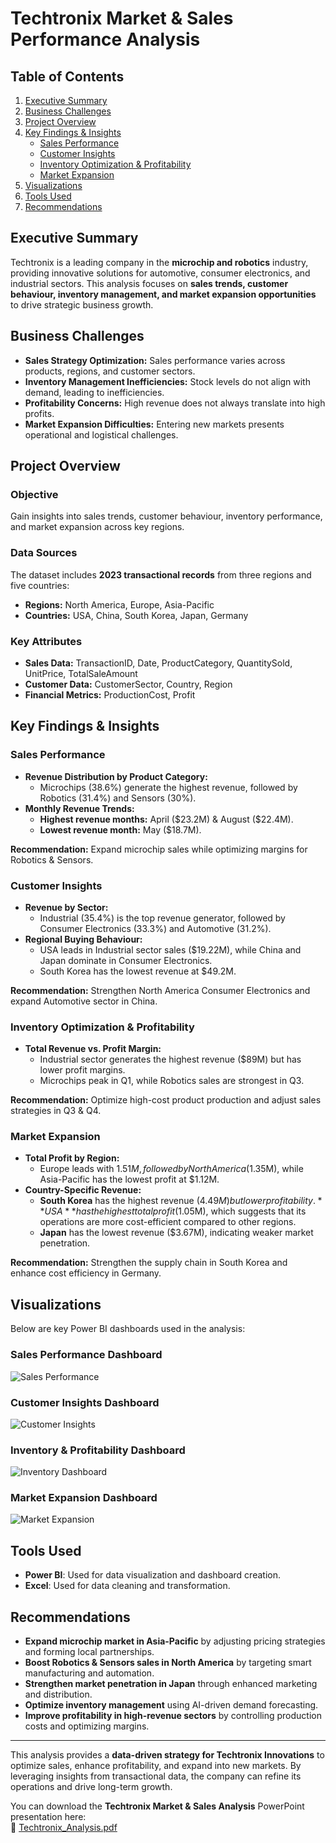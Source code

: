 # Techtronix Market & Sales Performance Analysis

## Table of Contents
1. [Executive Summary](#executive-summary)
2. [Business Challenges](#business-challenges)
3. [Project Overview](#project-overview)
4. [Key Findings & Insights](#key-findings--insights)
    - [Sales Performance](#sales-performance)
    - [Customer Insights](#customer-insights)
    - [Inventory Optimization & Profitability](#inventory-optimization--profitability)
    - [Market Expansion](#market-expansion)
5. [Visualizations](#visualizations)
6. [Tools Used](#tools-used)
7. [Recommendations](#recommendations)

## Executive Summary
Techtronix is a leading company in the **microchip and robotics** industry, providing innovative solutions for automotive, consumer electronics, and industrial sectors. This analysis focuses on **sales trends, customer behaviour, inventory management, and market expansion opportunities** to drive strategic business growth.

## Business Challenges
- **Sales Strategy Optimization:** Sales performance varies across products, regions, and customer sectors.
- **Inventory Management Inefficiencies:** Stock levels do not align with demand, leading to inefficiencies.
- **Profitability Concerns:** High revenue does not always translate into high profits.
- **Market Expansion Difficulties:** Entering new markets presents operational and logistical challenges.

## Project Overview
### **Objective**
Gain insights into sales trends, customer behaviour, inventory performance, and market expansion across key regions.

### **Data Sources**
The dataset includes **2023 transactional records** from three regions and five countries:
- **Regions:** North America, Europe, Asia-Pacific
- **Countries:** USA, China, South Korea, Japan, Germany

### **Key Attributes**
- **Sales Data:** TransactionID, Date, ProductCategory, QuantitySold, UnitPrice, TotalSaleAmount
- **Customer Data:** CustomerSector, Country, Region
- **Financial Metrics:** ProductionCost, Profit

## Key Findings & Insights

### **Sales Performance**
- **Revenue Distribution by Product Category:**
  - Microchips (38.6%) generate the highest revenue, followed by Robotics (31.4%) and Sensors (30%).
- **Monthly Revenue Trends:**
  - **Highest revenue months:** April ($23.2M) & August ($22.4M).
  - **Lowest revenue month:** May ($18.7M).

**Recommendation:** Expand microchip sales while optimizing margins for Robotics & Sensors.

### **Customer Insights**
- **Revenue by Sector:**
  - Industrial (35.4%) is the top revenue generator, followed by Consumer Electronics (33.3%) and Automotive (31.2%).
- **Regional Buying Behaviour:**
  - USA leads in Industrial sector sales ($19.22M), while China and Japan dominate in Consumer Electronics.
  - South Korea has the lowest revenue at $49.2M.

**Recommendation:** Strengthen North America Consumer Electronics and expand Automotive sector in China.

### **Inventory Optimization & Profitability**
- **Total Revenue vs. Profit Margin:**
  - Industrial sector generates the highest revenue ($89M) but has lower profit margins.
  - Microchips peak in Q1, while Robotics sales are strongest in Q3.

**Recommendation:** Optimize high-cost product production and adjust sales strategies in Q3 & Q4.

### **Market Expansion**
- **Total Profit by Region:**
  - Europe leads with $1.51M, followed by North America ($1.35M), while Asia-Pacific has the lowest profit at $1.12M.
- **Country-Specific Revenue:**
  - **South Korea** has the highest revenue ($4.49M) but lower profitability.
  **USA** has the highest total profit ($1.05M), which suggests that its operations are more cost-efficient compared to other regions.
  - **Japan** has the lowest revenue ($3.67M), indicating weaker market penetration.

**Recommendation:** Strengthen the supply chain in South Korea and enhance cost efficiency in Germany.

## Visualizations
Below are key Power BI dashboards used in the analysis:

### **Sales Performance Dashboard**
![Sales Performance](Images/sales_performance_dashboard.png)

### **Customer Insights Dashboard**
![Customer Insights](Images/customer_insights_dashboard.png)

### **Inventory & Profitability Dashboard**
![Inventory Dashboard](Images/inventory_dashboard.png)

### **Market Expansion Dashboard**
![Market Expansion](Images/market_expansion_dashboard.png)

## Tools Used
- **Power BI**: Used for data visualization and dashboard creation.
- **Excel**: Used for data cleaning and transformation.

## Recommendations
- **Expand microchip market in Asia-Pacific** by adjusting pricing strategies and forming local partnerships.
- **Boost Robotics & Sensors sales in North America** by targeting smart manufacturing and automation.
- **Strengthen market penetration in Japan** through enhanced marketing and distribution.
- **Optimize inventory management** using AI-driven demand forecasting.
- **Improve profitability in high-revenue sectors** by controlling production costs and optimizing margins.

---

This analysis provides a **data-driven strategy for Techtronix Innovations** to optimize sales, enhance profitability, and expand into new markets. By leveraging insights from transactional data, the company can refine its operations and drive long-term growth.

You can download the **Techtronix Market & Sales Analysis** PowerPoint presentation here:  
📂 [Techtronix_Analysis.pdf](Techtronix_Analysis.pdf)
